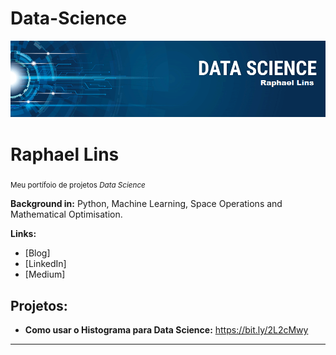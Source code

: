 # Data-Science

<p align="center">
  <img src="banner.png" >
</p>

# Raphael Lins
<sub>Meu portífoio de projetos *Data Science*</sub>



**Background in:** Python, Machine Learning, Space Operations and Mathematical Optimisation.

**Links:**
* [Blog]
* [LinkedIn]
* [Medium]


## Projetos:

* **Como usar o Histograma para Data Science:** https://bit.ly/2L2cMwy


---
